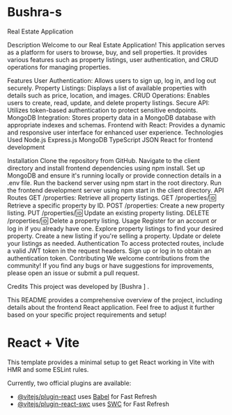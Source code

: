 # Bushra-s
Real Estate Application

Description
Welcome to our Real Estate Application! This application serves as a platform for users to browse, buy, and sell properties. It provides various features such as property listings, user authentication, and CRUD operations for managing properties.

Features
User Authentication: Allows users to sign up, log in, and log out securely.
Property Listings: Displays a list of available properties with details such as price, location, and images.
CRUD Operations: Enables users to create, read, update, and delete property listings.
Secure API: Utilizes token-based authentication to protect sensitive endpoints.
MongoDB Integration: Stores property data in a MongoDB database with appropriate indexes and schemas.
Frontend with React: Provides a dynamic and responsive user interface for enhanced user experience.
Technologies Used
Node.js
Express.js
MongoDB
TypeScript
JSON 
React for frontend development

Installation
Clone the repository from GitHub.
Navigate to the client directory and install frontend dependencies using npm install.
Set up MongoDB and ensure it's running locally or provide connection details in a .env file.
Run the backend server using npm start in the root directory.
Run the frontend development server using npm start in the client directory.
API Routes
GET /properties: Retrieve all property listings.
GET /properties/:id: Retrieve a specific property by ID.
POST /properties: Create a new property listing.
PUT /properties/:id: Update an existing property listing.
DELETE /properties/:id: Delete a property listing.
Usage
Register for an account or log in if you already have one.
Explore property listings to find your desired property.
Create a new listing if you're selling a property.
Update or delete your listings as needed.
Authentication
To access protected routes, include a valid JWT token in the request headers.
Sign up or log in to obtain an authentication token.
Contributing
We welcome contributions from the community! If you find any bugs or have suggestions for improvements, please open an issue or submit a pull request.

Credits
This project was developed by [Bushra ] .


This README provides a comprehensive overview of the project, including details about the frontend React application. Feel free to adjust it further based on your specific project requirements and setup!



# React + Vite

This template provides a minimal setup to get React working in Vite with HMR and some ESLint rules.

Currently, two official plugins are available:

- [@vitejs/plugin-react](https://github.com/vitejs/vite-plugin-react/blob/main/packages/plugin-react/README.md) uses [Babel](https://babeljs.io/) for Fast Refresh
- [@vitejs/plugin-react-swc](https://github.com/vitejs/vite-plugin-react-swc) uses [SWC](https://swc.rs/) for Fast Refresh
